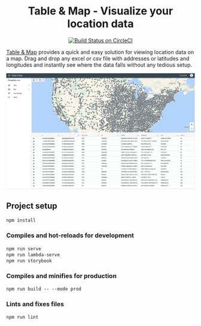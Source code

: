 <h1 align="center">Table & Map - Visualize your location data</h1>

<p align="center">
  <a href="https://app.netlify.com/sites/tableandmap/deploys">
    <img src="https://api.netlify.com/api/v1/badges/f57a2cf3-d0c8-4436-b4e4-05bee35b6687/deploy-status" alt="Build Status on CircleCI" />
  </a>
</p>

[Table & Map](https://tableandmap.com) provides a quick and easy solution for viewing location data on a map. Drag and drop any excel or csv file with addresses or latitudes and longitudes and instantly see where the data falls without any tedious setup.

![alt text](src/assets/app.jpg)


## Project setup
```
npm install
```

### Compiles and hot-reloads for development
```
npm run serve
npm run lambda-serve
npm run storybook
```

### Compiles and minifies for production
```
npm run build -- --mode prod
```

### Lints and fixes files
```
npm run lint
```
